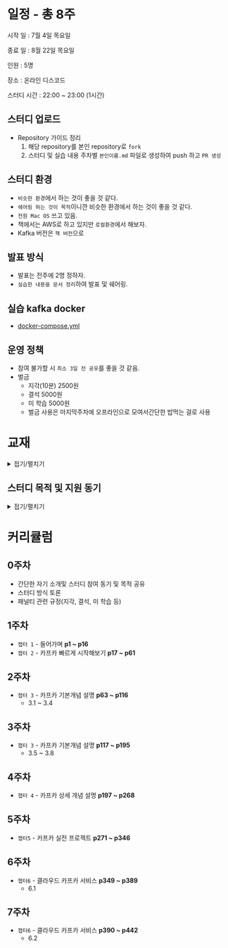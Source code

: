 # 일정 - 총 8주

시작 일 : 7월 4일 목요일

종료 일 : 8월 22일 목요일

인원 : 5명

장소 : 온라인 디스코드

스터디 시간 : 22:00 ~ 23:00 (1시간)

## 스터디 업로드

- Repository 가이드 정리
  1. 해당 repository를 본인 repository로 `fork`
  2. 스터디 및 실습 내용 주차별 `본인이름.md` 파일로 생성하여 push 하고 `PR 생성`

## 스터디 환경

- `비슷한 환경`에서 하는 것이 좋을 것 같다.
- `쉐어링 하는 것이 목적`이니깐 비슷한 환경에서 하는 것이 좋을 것 같다.
- `전원 Mac OS` 쓰고 있음.
- 책에서는 AWS로 하고 있지만 `로컬환경`에서 해보자.
- Kafka 버전은 `책 버전`으로

## 발표 방식

- 발표는 전주에 2명 정하자.
- `실습한 내용을 문서 정리`하여 발표 및 쉐어링.

## 실습 kafka docker
- [docker-compose.yml](docker-compose.yml)

## 운영 정책

- 참여 불가할 시 `최소 3일 전 공유`를 좋을 것 같음.
- 벌금
  - 지각(10분) 2500원
  - 결석 5000원
  - 미 학습 5000원
  - 벌금 사용은 마지막주차에 오프라인으로 모여서간단한 밥먹는 걸로 사용

# 교재
<details>
<summary>접기/펼치기</summary>
[아파치 카프카 애플리케이션 프로그래밍 with 자바 - 예스24 (yes24.com)](https://www.yes24.com/Product/Goods/99122569)
![img.png](img.png)
</details>


## 스터디 목적 및 지원 동기
<details>
<summary>접기/펼치기</summary>

한종상

- 백엔드, devops 등, 광고, CRM 플랫폼 개발
- 풀스택 및 인프라 운영, 주로 java를 사용 함.
- 매니징 업무를 하면서 Kafka를 운영해 보았지만 실무적 지식을 학습하기 위해 스터디 참여

나상민

- 백엔드 개발자, 검색 솔루션 관련 운영 및 개발
- 풀스택 업무 자바 & 스프링, 타임리프 등 사용.
- msa 관련 공부 중 비동기 통신 중 카푸카를 사용한다고 하여 관심 및 스터디 참여

이은비

- 백엔드 개발자, B2C 서비스 개발
- 자바, 코틀린, 스프링 등 사용.
- 기술 서적 및 블로그를 통해 카푸카를 알게 되었고 관심이 생겨 실습하여 학습하는 것이 목표

장세은

- 백엔드 개발자
- 자바, 스프링 등 사용
- 기술 서적을 통하여 접하게 되었고 실습을 통해 이해력을 높이기 위해 참여

박다원

- ML엔지니어, 추천 시스템 개발
- python, pyspark,sql 등을 사용
- 같은 회사의 백엔드팀에서 카푸카를 사용중이고, 해당 기술에 대해 학습해보고 싶어 신청
</details>








# 커리큘럼

## 0주차

- 간단한 자기 소개및 스터디 참여 동기 및 목적 공유
- 스터디 방식 토론
- 패널티 관련 규정(지각, 결석, 미 학습 등)

## 1주차

- `챕터 1` -  들어가며 **p1 ~ p16**
- `챕터 2` - 카프카 빠르게 시작해보기 **p17 ~ p61**

## 2주차

- `챕터 3` - 카프카 기본개념 설명 **p63 ~ p116**
    - 3.1 ~ 3.4

## 3주차

- `챕터 3` - 카프카 기본개념 설명 **p117 ~ p195**
    - 3.5 ~ 3.8

## 4주차

- `챕터 4` - 카프카 상세 개념 설명 **p197 ~ p268**

## 5주차

- `챕터5` - 카프카 실전 프로젝트 **p271 ~ p346**

## 6주차

- `챕터6` - 클라우드 카프카 서비스  **p349 ~ p389**
    - 6.1

## 7주차

- `챕터6` - 클라우드 카프카 서비스 **p390 ~ p442**
    - 6.2